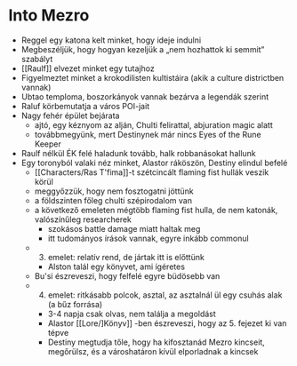 ---
---

# Into Mezro
- Reggel egy katona kelt minket, hogy ideje indulni
- Megbeszéljük, hogy hogyan kezeljük a „nem hozhattok ki semmit” szabályt
- [[Raulf]] elvezet minket egy tutajhoz
- Figyelmeztet minket a krokodilisten kultistáira (akik a culture districtben vannak)
- Ubtao temploma, boszorkányok vannak bezárva a legendák szerint
- Raluf körbemutatja a város POI-jait
- Nagy fehér épület bejárata
	- ajtó, egy kéznyom az alján, Chulti felirattal, abjuration magic alatt
	- továbbmegyünk, mert Destinynek már nincs Eyes of the Rune Keeper
- Raulf nélkül ÉK felé haladunk tovább, halk robbanásokat hallunk
- Egy toronyból valaki néz minket, Alastor ráköszön, Destiny elindul befelé
	- [[Characters/Ras T'fima]]-t szétcincált flaming fist hullák veszik körül
	- meggyőzzük, hogy nem fosztogatni jöttünk
	- a földszinten főleg chulti szépirodalom van
	- a következő emeleten mégtöbb flaming fist hulla, de nem katonák, valószínűleg researcherek
		- szokásos battle damage miatt haltak meg
		- itt tudományos írások vannak, egyre inkább commonul
	- 3. emelet: relatív rend, de jártak itt is előttünk
		- Alston talál egy könyvet, ami ígéretes
	- Bu'si észreveszi, hogy felfelé egyre büdösebb van
	- 4. emelet: ritkásabb polcok, asztal, az asztalnál ül egy csuhás alak (a bűz forrása)
		- 3-4 napja csak olvas, nem találja a megoldást
		- Alastor [[Lore/]Könyv]] -ben észreveszi, hogy az 5. fejezet ki van tépve
		- Destiny megtudja tőle, hogy ha kifosztanád Mezro kincseit, megőrülsz, és a városhatáron kívül elporladnak a kincsek